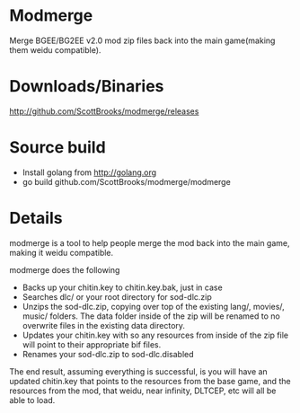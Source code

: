 # Modmerge
Merge BGEE/BG2EE v2.0 mod zip files back into the main game(making them weidu compatible).

# Downloads/Binaries
http://github.com/ScottBrooks/modmerge/releases

# Source build
 - Install golang from http://golang.org
 - go build github.com/ScottBrooks/modmerge/modmerge

# Details

modmerge is a tool to help people merge the mod back into the main game, making it weidu compatible.

modmerge does the following
 - Backs up your chitin.key to chitin.key.bak, just in case
 - Searches dlc/ or your root directory for sod-dlc.zip
 - Unzips the sod-dlc.zip, copying over top of the existing lang/, movies/, music/ folders.  The data folder inside of the zip will be renamed to no overwrite files in the existing data directory.
 - Updates your chitin.key with so any resources from inside of the zip file will point to their appropriate bif files.
 - Renames your sod-dlc.zip to sod-dlc.disabled
 
The end result, assuming everything is successful, is you will have an updated chitin.key that points to the resources from the base game, and the resources from the mod, that weidu, near infinity, DLTCEP, etc will all be able to load.

